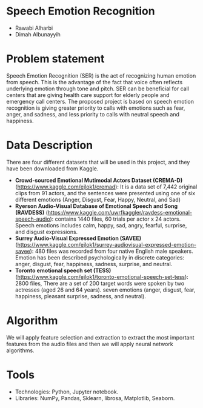 # Speech Emotion Recognition
* Rawabi Alharbi
* Dimah Albunayyih

# Problem statement
Speech Emotion Recognition (SER) is the act of recognizing human emotion from speech. This is the advantage of the fact that voice often reflects underlying emotion through tone and pitch. SER can be beneficial for call centers that are giving health care support for elderly people and emergency call centers. The proposed project is based on speech emotion recognition is giving greater priority to calls with emotions such as fear, anger, and sadness, and less priority to calls with neutral speech and happiness.

# Data Description
There are four different datasets that will be used in this project, and they have been downloaded from Kaggle.
* **Crowd-sourced Emotional Mutimodal Actors Dataset (CREMA-D)** (https://www.kaggle.com/ejlok1/cremad): It is a data set of 7,442 original clips from 91 actors, and the sentences were presented using one of six different emotions (Anger, Disgust, Fear, Happy, Neutral, and Sad)
* **Ryerson Audio-Visual Database of Emotional Speech and Song (RAVDESS)** (https://www.kaggle.com/uwrfkaggler/ravdess-emotional-speech-audio): contains 1440 files, 60 trials per actor x 24 actors. Speech emotions includes calm, happy, sad, angry, fearful, surprise, and disgust expressions. 
* **Surrey Audio-Visual Expressed Emotion (SAVEE)** (https://www.kaggle.com/ejlok1/surrey-audiovisual-expressed-emotion-savee): 480 files was recorded from four native English male speakers. Emotion has been described psychologically in discrete categories: anger, disgust, fear, happiness, sadness, surprise, and neutral.
* **Toronto emotional speech set (TESS)** (https://www.kaggle.com/ejlok1/toronto-emotional-speech-set-tess): 2800 files, There are a set of 200 target words were spoken by two actresses (aged 26 and 64 years). seven emotions (anger, disgust, fear, happiness, pleasant surprise, sadness, and neutral).

# Algorithm
We will apply feature selection and extraction to extract the most important features from the audio files and then we will apply neural network algorithms.

# Tools
* Technologies: Python, Jupyter notebook.
* Libraries: NumPy, Pandas, Sklearn, librosa, Matplotlib, Seaborn.
